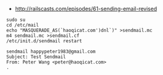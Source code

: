 - <http://railscasts.com/episodes/61-sending-email-revised>

~~~
sudo su
cd /etc/mail
echo "MASQUERADE_AS(`haoqicat.com')dnl`)" >sendmail.mc
m4 sendmail.mc >sendmail.cf
/etc/init.d/sendmail restart
~~~

~~~
sendmail happypeter1983@gmail.com
Subject: Test Sendmail
From: Peter Wang <peter@haoqicat.com>
.
~~~